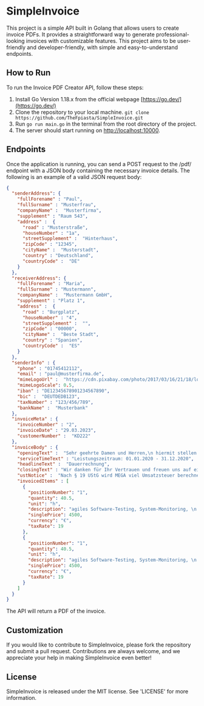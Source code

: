 # SimpleInvoice
This project is a simple API built in Golang that allows users to create invoice PDFs. It provides a straightforward way to generate professional-looking invoices with customizable features. This project aims to be user-friendly and developer-friendly, with simple and easy-to-understand endpoints.

## How to Run

To run the Invoice PDF Creator API, follow these steps:

1. Install Go Version 1.18.x from the official webpage [https://go.dev/](https://go.dev/)
2. Clone the repository to your local machine. ```git clone https://github.com/TheFpiasta/SimpleInvoice.git```
3. Run ``go run main.go`` in the terminal from the root directory of the project.
4. The server should start running on [http://localhost:10000](http://localhost:10000).

## Endpoints

Once the application is running, you can send a POST request to the /pdf/ endpoint with a JSON body containing the necessary invoice details. The following is an example of a valid JSON request body:

```json
{
  "senderAddress": {
    "fullForename" : "Paul",
    "fullSurname" : "Musterfrau",
    "companyName" :  "Musterfirma",
    "supplement" : "Raum 543",
    "address" :  {
      "road" : "Musterstraße",
      "houseNumber" : "1a",
      "streetSupplement" :  "Hinterhaus",
      "zipCode" : "12345",
      "cityName" :  "Musterstadt",
      "country" : "Deutschland",
      "countryCode" :  "DE"
    }
  },
  "receiverAddress": {
    "fullForename" : "Maria",
    "fullSurname" : "Mustermann",
    "companyName" :  "Mustermann GmbH",
    "supplement" : "Platz 1",
    "address" :  {
      "road" : "Burgplatz",
      "houseNumber" : "4",
      "streetSupplement" :  "",
      "zipCode" : "00000",
      "cityName" :  "Beste Stadt",
      "country" : "Spanien",
      "countryCode" :  "ES"
    }
  },
  "senderInfo" : {
    "phone" : "01745412112",
    "email" : "paul@musterfirma.de",
    "mimeLogoUrl" :  "https://cdn.pixabay.com/photo/2017/03/16/21/18/logo-2150297__340.png",
    "mimeLogoScale": 0.5,
    "iban" : "DE12345678901234567890",
    "bic" :  "DEUTDEDB123",
    "taxNumber" : "123/456/789",
    "bankName" :  "Musterbank"
  },
  "invoiceMeta" : {
    "invoiceNumber" : "2",
    "invoiceDate" : "29.03.2023",
    "customerNumber" :  "KD222"
  },
  "invoiceBody" : {
    "openingText" :  "Sehr geehrte Damen und Herren,\n hiermit stellen wir Ihnen die Rechnung für unsere Leistungenaus.",
    "serviceTimeText" : "Leistungszeitraum: 01.01.2020 - 31.12.2020",
    "headlineText" :  "Dauerrechnung",
    "closingText" : "Wir danken für Ihr Vertrauen und freuen uns auf eine weitere Zusammenarbeit.",
    "ustNotice" :  "Nach § 19 UStG wird MEGA viel Umsatzsteuer berechnet.",
    "invoicedItems" : [
      {
        "positionNumber": "1",
        "quantity": 40.5,
        "unit": "h",
        "description": "agiles Software-Testing, System-Monitoring, \n Programmierung",
        "singlePrice": 4500,
        "currency": "€",
        "taxRate": 19
      },
      {
        "positionNumber": "1",
        "quantity": 40.5,
        "unit": "h",
        "description": "agiles Software-Testing, System-Monitoring, \n Programmierung",
        "singlePrice": 4500,
        "currency": "€",
        "taxRate": 19
      }
    ]
  }
}
```
The API will return a PDF of the invoice.

## Customization

If you would like to contribute to SimpleInvoice, please fork the repository and submit a pull request. Contributions are always welcome, and we appreciate your help in making SimpleInvoice even better!

## License
SimpleInvoice is released under the MIT license. See 'LICENSE' for more information.